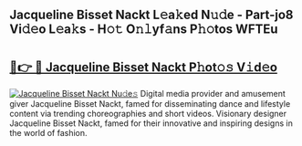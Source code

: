 ## Jacqueline Bisset Nackt L𝚎a𝚔ed N𝚞𝚍e - Part-jo8 Vi𝚍𝚎o L𝚎a𝚔s - H𝚘𝚝 O𝚗𝚕yf𝚊ns P𝚑𝚘tos WFTEu

# <h2><a href="http://kf8ct5f.oniu.top/?m=Jacqueline+Bisset+Nackt">🔗👉 🔴 Jacqueline Bisset Nackt P𝚑ot𝚘𝚜 V𝚒d𝚎o</a></h2>

[![Jacqueline Bisset Nackt Nu𝚍e𝚜](https://i.imgur.com/0qMVB7G.gif)](http://kf8ct5f.oniu.top/?m=Jacqueline+Bisset+Nackt)
Digital media provider and amusement giver Jacqueline Bisset Nackt, famed for disseminating dance and lifestyle content via trending choreographies and short videos. Visionary designer Jacqueline Bisset Nackt, famed for their innovative and inspiring designs in the world of fashion.  
